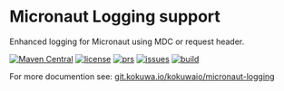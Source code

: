 # Micronaut Logging support

Enhanced logging for Micronaut using MDC or request header.

[![Maven Central](https://img.shields.io/maven-central/v/io.kokuwa.micronaut/micronaut-logging.svg?label=Maven%20Central)](https://central.sonatype.com/artifact/io.kokuwa.micronaut/micronaut-logging)
[![license](https://img.shields.io/badge/License-EUPL%201.2-blue)](https://git.kokuwa.io/kokuwaio/micronaut-logging/src/branch/main/LICENSE)
[![prs](https://img.shields.io/gitea/pull-requests/open/kokuwaio/micronaut-logging?gitea_url=https%3A%2F%2Fgit.kokuwa.io)](https://git.kokuwa.io/kokuwaio/micronaut-logging/pulls)
[![issues](https://img.shields.io/gitea/issues/open/kokuwaio/micronaut-logging?gitea_url=https%3A%2F%2Fgit.kokuwa.io)](https://git.kokuwa.io/kokuwaio/micronaut-logging/issues)
[![build](https://ci.kokuwa.io/api/badges/kokuwaio/micronaut-logging/status.svg)](https://ci.kokuwa.io/repos/kokuwaio/micronaut-logging/)

For more documention see: [git.kokuwa.io/kokuwaio/micronaut-logging](https://git.kokuwa.io/kokuwaio/micronaut-logging)
